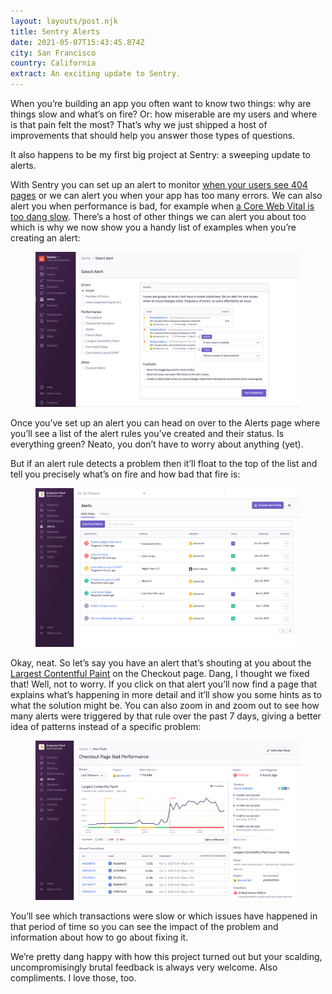 ```yaml
---
layout: layouts/post.njk
title: Sentry Alerts
date: 2021-05-07T15:43:45.874Z
city: San Francisco
country: California
extract: An exciting update to Sentry.
---
```


When you’re building an app you often want to know two things: why are things slow and what’s on fire? Or: how miserable are my users and where is that pain felt the most? That’s why we just shipped a host of improvements that should help you answer those types of questions.

It also happens to be my first big project at Sentry: a sweeping update to alerts.

With Sentry you can set up an alert to monitor [when your users see 404 pages](https://katydecorah.com/code/monitor-404s-with-sentry/) or we can alert you when your app has too many errors. We can also alert you when performance is bad, for example when [a Core Web Vital is too dang slow](https://twitter.com/bentlegen/status/1390376607756468226?s=20). There’s a host of other things we can alert you about too which is why we now show you a handy list of examples when you’re creating an alert:

<figure class='m-wrapper--full'>
    <img src="/images/cleanshot-2021-05-07-at-08.56.56.png" alt="The Sentry app showing all of the alerts you can now create"/>
</figure>

Once you’ve set up an alert you can head on over to the Alerts page where you’ll see a list of the alert rules you’ve created and their status. Is everything green? Neato, you don’t have to worry about anything (yet).

But if an alert rule detects a problem then it’ll float to the top of the list and tell you precisely what’s on fire and how bad that fire is:

<figure class='m-wrapper--full'>
    <img alt="The Alerts page in Sentry where you can see the status of your alert rules" src="/images/alerts-homepage.png"/>
</figure>

Okay, neat. So let’s say you have an alert that’s shouting at you about the [Largest Contentful Paint](https://web.dev/lcp/) on the Checkout page. Dang, I thought we fixed that! Well, not to worry. If you click on that alert you’ll now find a page that explains what’s happening in more detail and it’ll show you some hints as to what the solution might be. You can also zoom in and zoom out to see how many alerts were triggered by that rule over the past 7 days, giving a better idea of patterns instead of a specific problem:

<figure class='m-wrapper--full'>   
    <img alt="The alerts detail page" src="/images/alert-details-page.png"/>
</figure>

You’ll see which transactions were slow or which issues have happened in that period of time so you can see the impact of the problem and information about how to go about fixing it.

We’re pretty dang happy with how this project turned out but your scalding, uncompromisingly brutal feedback is always very welcome. Also compliments. I love those, too.
